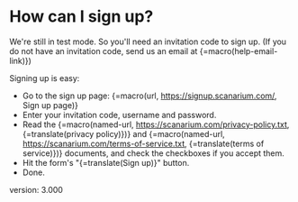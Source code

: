 # How can I sign up?

We're still in test mode.
So you'll need an invitation code to sign up.
(If you do not have an invitation code, send us an email at {=macro(help-email-link)})

Signing up is easy:

* Go to the sign up page: {=macro(url, https://signup.scanarium.com/, Sign up page)}
* Enter your invitation code, username and password.
* Read the {=macro(named-url, https://scanarium.com/privacy-policy.txt, {=translate(privacy policy)})} and {=macro(named-url, https://scanarium.com/terms-of-service.txt, {=translate(terms of service)})} documents, and check the checkboxes if you accept them.
* Hit the form's "{=translate(Sign up)}" button.
* Done.

version: 3.000
